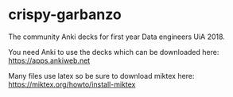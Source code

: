 # crispy-garbanzo
The community Anki decks for first year Data engineers UiA 2018.

You need Anki to use the decks which can be downloaded here: https://apps.ankiweb.net

Many files use latex so be sure to download miktex here: https://miktex.org/howto/install-miktex
